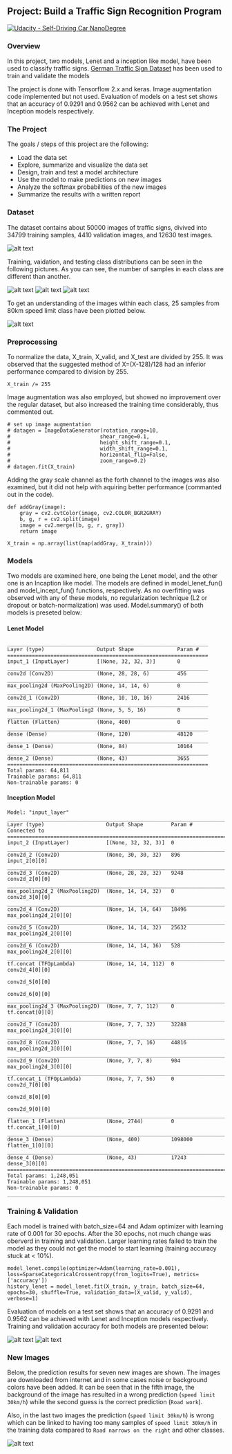 ## Project: Build a Traffic Sign Recognition Program
[![Udacity - Self-Driving Car NanoDegree](https://s3.amazonaws.com/udacity-sdc/github/shield-carnd.svg)](http://www.udacity.com/drive)

[//]: # (Image References)

[image1]: ./output_images/images.jpg "Images"
[image2]: ./output_images/dist_train.jpg "Training data distrib"
[image3]: ./output_images/dist_valid.jpg "Validation data distrib"
[image4]: ./output_images/dist_test.jpg "Testing data distrib"
[image41]: ./output_images/sample_30.jpg "speed 80"
[image5]: ./output_images/lenet.jpg "lenet train"
[image6]: ./output_images/incept.jpg "incept train"
[image7]: ./output_images/new_images.jpg "new images"


### Overview

In this project, two models, Lenet and a inception like model, have been used to classify traffic signs. [German Traffic Sign Dataset](http://benchmark.ini.rub.de/?section=gtsrb&subsection=dataset) has been used to train and validate the models

The project is done with Tensorflow 2.x and keras. Image augmentation code implemented but not used.
Evaluation of models on a test set shows that an accuracy of 0.9291 and 0.9562 can be achieved with Lenet and Inception models respectively.


### The Project

The goals / steps of this project are the following:
* Load the data set
* Explore, summarize and visualize the data set
* Design, train and test a model architecture
* Use the model to make predictions on new images
* Analyze the softmax probabilities of the new images
* Summarize the results with a written report

### Dataset

The dataset contains about 50000 images of traffic signs, divived into 34799 training samples, 4410 validation images, and 12630 test images.

![alt text][image1]

Training, vaidation, and testing class distributions can be seen in the following pictures. As you can see, the number of samples in each class are different than another.

![alt text][image2]
![alt text][image3]
![alt text][image4]

To get an understanding of the images within each class, 25 samples from 80km speed limit class have been plotted below.

![alt text][image41]

### Preprocessing

To normalize the data, X_train, X_valid, and X_test are divided by 255. It was observed that the suggested method of X=(X-128)/128 had an inferior performance compared to division by 255.
```
X_train /= 255
```

Image augmentation was also employed, but showed no improvement over the regular dataset, but also increased the training time considerably, thus commented out.
```
# set up image augmentation
# datagen = ImageDataGenerator(rotation_range=10,
#                             shear_range=0.1,
#                             height_shift_range=0.1,
#                             width_shift_range=0.1,
#                             horizontal_flip=False,
#                             zoom_range=0.2)
# datagen.fit(X_train)
```
Adding the gray scale channel as the forth channel to the images was also examined, but it did not help with aquiring better performance (commanted out in the code).

```
def addGray(image):
    gray = cv2.cvtColor(image, cv2.COLOR_BGR2GRAY)
    b, g, r = cv2.split(image)
    image = cv2.merge([b, g, r, gray])
    return image

X_train = np.array(list(map(addGray, X_train)))
```


### Models

Two models are examined here, one being the Lenet model, and the other one is an Incaption like model. The models are defined in model_lenet_fun() and model_incept_fun() functions, respectively. As no overfitting was observed with any of these models, no regularization technique (L2 or dropout or batch-normalization) was used. Model.summary() of both models is preseted below:

#### Lenet Model
```
_________________________________________________________________
Layer (type)                 Output Shape              Param #
=================================================================
input_1 (InputLayer)         [(None, 32, 32, 3)]       0
_________________________________________________________________
conv2d (Conv2D)              (None, 28, 28, 6)         456
_________________________________________________________________
max_pooling2d (MaxPooling2D) (None, 14, 14, 6)         0
_________________________________________________________________
conv2d_1 (Conv2D)            (None, 10, 10, 16)        2416
_________________________________________________________________
max_pooling2d_1 (MaxPooling2 (None, 5, 5, 16)          0
_________________________________________________________________
flatten (Flatten)            (None, 400)               0
_________________________________________________________________
dense (Dense)                (None, 120)               48120
_________________________________________________________________
dense_1 (Dense)              (None, 84)                10164
_________________________________________________________________
dense_2 (Dense)              (None, 43)                3655
=================================================================
Total params: 64,811
Trainable params: 64,811
Non-trainable params: 0
```


#### Inception Model
```
Model: "input_layer"
__________________________________________________________________________________________________
Layer (type)                    Output Shape         Param #     Connected to
==================================================================================================
input_2 (InputLayer)            [(None, 32, 32, 3)]  0
__________________________________________________________________________________________________
conv2d_2 (Conv2D)               (None, 30, 30, 32)   896         input_2[0][0]
__________________________________________________________________________________________________
conv2d_3 (Conv2D)               (None, 28, 28, 32)   9248        conv2d_2[0][0]
__________________________________________________________________________________________________
max_pooling2d_2 (MaxPooling2D)  (None, 14, 14, 32)   0           conv2d_3[0][0]
__________________________________________________________________________________________________
conv2d_4 (Conv2D)               (None, 14, 14, 64)   18496       max_pooling2d_2[0][0]
__________________________________________________________________________________________________
conv2d_5 (Conv2D)               (None, 14, 14, 32)   25632       max_pooling2d_2[0][0]
__________________________________________________________________________________________________
conv2d_6 (Conv2D)               (None, 14, 14, 16)   528         max_pooling2d_2[0][0]
__________________________________________________________________________________________________
tf.concat (TFOpLambda)          (None, 14, 14, 112)  0           conv2d_4[0][0]
                                                                 conv2d_5[0][0]
                                                                 conv2d_6[0][0]
__________________________________________________________________________________________________
max_pooling2d_3 (MaxPooling2D)  (None, 7, 7, 112)    0           tf.concat[0][0]
__________________________________________________________________________________________________
conv2d_7 (Conv2D)               (None, 7, 7, 32)     32288       max_pooling2d_3[0][0]
__________________________________________________________________________________________________
conv2d_8 (Conv2D)               (None, 7, 7, 16)     44816       max_pooling2d_3[0][0]
__________________________________________________________________________________________________
conv2d_9 (Conv2D)               (None, 7, 7, 8)      904         max_pooling2d_3[0][0]
__________________________________________________________________________________________________
tf.concat_1 (TFOpLambda)        (None, 7, 7, 56)     0           conv2d_7[0][0]
                                                                 conv2d_8[0][0]
                                                                 conv2d_9[0][0]
__________________________________________________________________________________________________
flatten_1 (Flatten)             (None, 2744)         0           tf.concat_1[0][0]
__________________________________________________________________________________________________
dense_3 (Dense)                 (None, 400)          1098000     flatten_1[0][0]
__________________________________________________________________________________________________
dense_4 (Dense)                 (None, 43)           17243       dense_3[0][0]
==================================================================================================
Total params: 1,248,051
Trainable params: 1,248,051
Non-trainable params: 0
__________________________________________________________________________________________________

```

### Training & Validation

Each model is trained with batch_size=64 and Adam optimizer with learning rate of 0.001 for 30 epochs. After the 30 epochs, not much change was oberverd in training and validation. Larger learning rates failed to train the model as they could not get the model to start learning (training accuracy stuck at < 10%).

```
model_lenet.compile(optimizer=Adam(learning_rate=0.001), loss=SparseCategoricalCrossentropy(from_logits=True), metrics=['accuracy'])
history_lenet = model_lenet.fit(X_train, y_train, batch_size=64, epochs=30, shuffle=True, validation_data=(X_valid, y_valid), verbose=1)
```
Evaluation of models on a test set shows that an accuracy of 0.9291 and 0.9562 can be achieved with Lenet and Inception models respectively.
Training and validation accuracy for both models are presented below:

![alt text][image5]
![alt text][image6]


### New Images

Below, the prediction results for seven new images are shown. The images are downloaded from internet and in some cases noise or background colors have been added. 
It can be seen that in the fifth image, the background of the image has resulted in a wrong prediction (`speed limit 30km/h`) while the second guess is the correct prediction (`Road work`).

Also, in the last two images the prediction (`speed limit 30km/h`) is wrong which can be linked to having too many samples of `speed limit 30km/h` in the training data compared to `Road narrows on the right` and other classes.

![alt text][image7]




